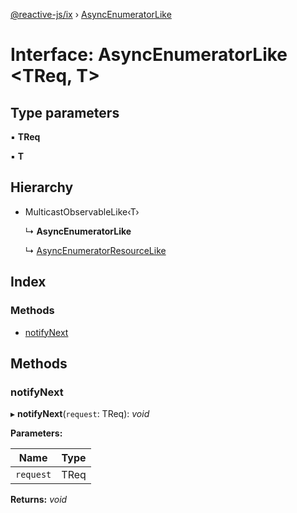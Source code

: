 [@reactive-js/ix](../README.md) › [AsyncEnumeratorLike](asyncenumeratorlike.md)

# Interface: AsyncEnumeratorLike <**TReq, T**>

## Type parameters

▪ **TReq**

▪ **T**

## Hierarchy

* MulticastObservableLike‹T›

  ↳ **AsyncEnumeratorLike**

  ↳ [AsyncEnumeratorResourceLike](asyncenumeratorresourcelike.md)

## Index

### Methods

* [notifyNext](asyncenumeratorlike.md#notifynext)

## Methods

###  notifyNext

▸ **notifyNext**(`request`: TReq): *void*

**Parameters:**

Name | Type |
------ | ------ |
`request` | TReq |

**Returns:** *void*
